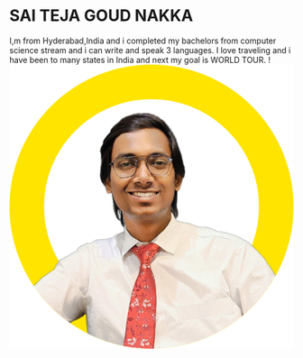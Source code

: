 # SAI TEJA GOUD NAKKA
I,m from Hyderabad,India and i completed my bachelors from computer science stream and i can write and speak 3 languages. I love traveling and i have been to many states in India and next my goal is WORLD TOUR.
!![Profile Photo](profile-pic.png)